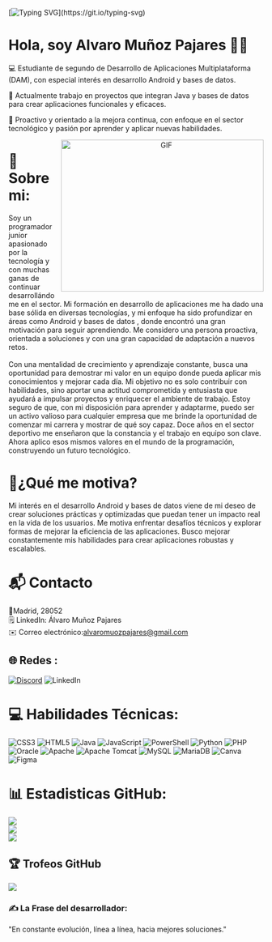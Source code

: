 [![Typing SVG](https://readme-typing-svg.herokuapp.com?color=0000FF&size=35&center=true&vCenter=true&width=1000&lines=¡Bienvenido+a+mi+perfil+GitHub!)](https://git.io/typing-svg)

# Hola, soy Alvaro Muñoz Pajares 👋🏻
💻 Estudiante de segundo de Desarrollo de Aplicaciones Multiplataforma (DAM), con especial interés en desarrollo Android y bases de datos.<br>

📱 Actualmente trabajo en proyectos que integran Java y bases de datos para crear aplicaciones funcionales y eficaces.<br>

🚀 Proactivo y orientado a la mejora continua, con enfoque en el sector tecnológico y pasión por aprender y aplicar nuevas habilidades.

<a target="_blank" align="center">
<img align="right" top="500" height="300" width="400" alt="GIF" src="https://media.giphy.com/media/SWoSkN6DxTszqIKEqv/giphy.gif">
</a>



# 💫 Sobre mi:
Soy un programador junior apasionado por la tecnología y con muchas ganas de continuar desarrollándome en el sector. Mi formación en desarrollo de aplicaciones me ha dado una base sólida en diversas tecnologías, y mi enfoque ha sido profundizar en áreas como Android y bases de datos , donde encontró una gran motivación para seguir aprendiendo. Me considero una persona proactiva, orientada a soluciones y con una gran capacidad de adaptación a nuevos retos.<br><br>Con una mentalidad de crecimiento y aprendizaje constante, busca una oportunidad para demostrar mi valor en un equipo donde pueda aplicar mis conocimientos y mejorar cada día. Mi objetivo no es solo contribuir con habilidades, sino aportar una actitud comprometida y entusiasta que ayudará a impulsar proyectos y enriquecer el ambiente de trabajo. Estoy seguro de que, con mi disposición para aprender y adaptarme, puedo ser un activo valioso para cualquier empresa que me brinde la oportunidad de comenzar mi carrera y mostrar de qué soy capaz.
Doce años en el sector deportivo me enseñaron que la constancia y el trabajo en equipo son clave. Ahora aplico esos mismos valores en el mundo de la programación, construyendo un futuro tecnológico.
# 🚀¿Qué me motiva?
Mi interés en el desarrollo Android y bases de datos viene de mi deseo de crear soluciones prácticas y optimizadas que puedan tener un impacto real en la vida de los usuarios. Me motiva enfrentar desafíos técnicos y explorar formas de mejorar la eficiencia de las aplicaciones. Busco mejorar constantemente mis habilidades para crear aplicaciones robustas y escalables.

# 📬 Contacto
📍Madrid, 28052<br>
🗒️ LinkedIn: Álvaro Muñoz Pajares<br>
✉️ Correo electrónico:alvaromuozpajares@gmail.com​​





## 🌐 Redes :
[![Discord](https://img.shields.io/badge/Discord-%237289DA.svg?logo=discord&logoColor=white)](https://discord.gg/Varo89) ![LinkedIn](https://img.shields.io/badge/LinkedIn-%230077B5.svg?logo=linkedin&logoColor=white)

# 💻 Habilidades Técnicas:
![CSS3](https://img.shields.io/badge/css3-%231572B6.svg?style=for-the-badge&logo=css3&logoColor=white) ![HTML5](https://img.shields.io/badge/html5-%23E34F26.svg?style=for-the-badge&logo=html5&logoColor=white) ![Java](https://img.shields.io/badge/java-%23ED8B00.svg?style=for-the-badge&logo=openjdk&logoColor=white) ![JavaScript](https://img.shields.io/badge/javascript-%23323330.svg?style=for-the-badge&logo=javascript&logoColor=%23F7DF1E) ![PowerShell](https://img.shields.io/badge/PowerShell-%235391FE.svg?style=for-the-badge&logo=powershell&logoColor=white) ![Python](https://img.shields.io/badge/python-3670A0?style=for-the-badge&logo=python&logoColor=ffdd54) ![PHP](https://img.shields.io/badge/php-%23777BB4.svg?style=for-the-badge&logo=php&logoColor=white) ![Oracle](https://img.shields.io/badge/Oracle-F80000?style=for-the-badge&logo=oracle&logoColor=white) ![Apache](https://img.shields.io/badge/apache-%23D42029.svg?style=for-the-badge&logo=apache&logoColor=white) ![Apache Tomcat](https://img.shields.io/badge/apache%20tomcat-%23F8DC75.svg?style=for-the-badge&logo=apache-tomcat&logoColor=black) ![MySQL](https://img.shields.io/badge/mysql-4479A1.svg?style=for-the-badge&logo=mysql&logoColor=white) ![MariaDB](https://img.shields.io/badge/MariaDB-003545?style=for-the-badge&logo=mariadb&logoColor=white) ![Canva](https://img.shields.io/badge/Canva-%2300C4CC.svg?style=for-the-badge&logo=Canva&logoColor=white) ![Figma](https://img.shields.io/badge/figma-%23F24E1E.svg?style=for-the-badge&logo=figma&logoColor=white)


# 📊 Estadisticas GitHub:
![](https://github-readme-stats.vercel.app/api?username=AlvaroMP89&theme=tokyonight&hide_border=false&include_all_commits=false&count_private=false)<br/>
![](https://github-readme-streak-stats.herokuapp.com/?user=AlvaroMP89&theme=tokyonight&hide_border=false)<br/>
![](https://github-readme-stats.vercel.app/api/top-langs/?username=AlvaroMP89&theme=tokyonight&hide_border=false&include_all_commits=false&count_private=false&layout=compact)

## 🏆 Trofeos GitHub
![](https://github-profile-trophy.vercel.app/?username=AlvaroMP89&theme=transparent&no-frame=false&no-bg=true&margin-w=4)

### ✍️ La Frase del desarrollador:
"En constante evolución, línea a línea, hacia mejores soluciones."




